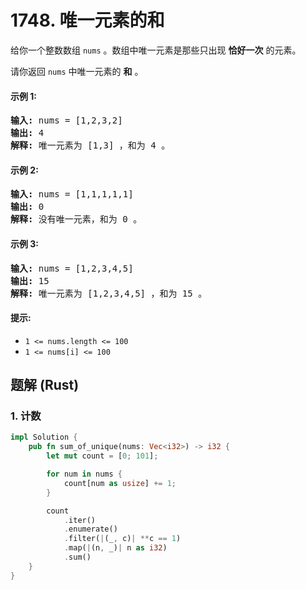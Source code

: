 # 1748. 唯一元素的和
给你一个整数数组 `nums` 。数组中唯一元素是那些只出现 **恰好一次** 的元素。

请你返回 `nums` 中唯一元素的 **和** 。

#### 示例 1:
<pre>
<strong>输入:</strong> nums = [1,2,3,2]
<strong>输出:</strong> 4
<strong>解释:</strong> 唯一元素为 [1,3] ，和为 4 。
</pre>

#### 示例 2:
<pre>
<strong>输入:</strong> nums = [1,1,1,1,1]
<strong>输出:</strong> 0
<strong>解释:</strong> 没有唯一元素，和为 0 。
</pre>

#### 示例 3:
<pre>
<strong>输入:</strong> nums = [1,2,3,4,5]
<strong>输出:</strong> 15
<strong>解释:</strong> 唯一元素为 [1,2,3,4,5] ，和为 15 。
</pre>

#### 提示:
* `1 <= nums.length <= 100`
* `1 <= nums[i] <= 100`

## 题解 (Rust)

### 1. 计数
```Rust
impl Solution {
    pub fn sum_of_unique(nums: Vec<i32>) -> i32 {
        let mut count = [0; 101];

        for num in nums {
            count[num as usize] += 1;
        }

        count
            .iter()
            .enumerate()
            .filter(|(_, c)| **c == 1)
            .map(|(n, _)| n as i32)
            .sum()
    }
}
```
